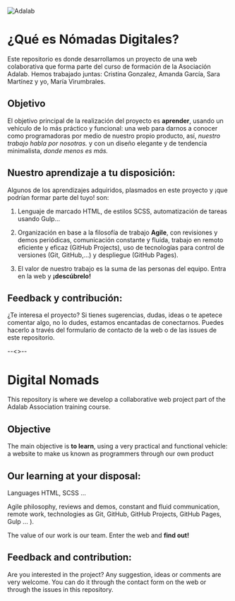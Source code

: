 ![Adalab](https://beta.adalab.es/resources/images/adalab-logo-155x61-bg-white.png)

# ¿Qué es Nómadas Digitales?

Este repositorio es donde desarrollamos un proyecto de una web colaborativa que forma parte del curso de formación de la Asociación Adalab.
Hemos trabajado juntas: Cristina Gonzalez, Amanda García, Sara Martínez y yo, María Virumbrales.

## Objetivo

El objetivo principal de la realización del proyecto es **aprender**, usando un vehículo de lo más práctico y funcional: una web para darnos a conocer como programadoras por medio de nuestro propio producto, así, _nuestro trabajo habla por nosotras._ y con un diseño elegante y de tendencia minimalista, _donde menos es más._

## Nuestro aprendizaje a tu disposición:

Algunos de los aprendizajes adquiridos, plasmados en este proyecto y ¡que podrían formar parte del tuyo! son:

1. Lenguaje de marcado HTML, de estilos SCSS, automatización de tareas usando Gulp...

2. Organización en base a la filosofía de trabajo **Agile**, con revisiones y demos periódicas, comunicación constante y fluída, trabajo en remoto eficiente y eficaz (GitHub Projects), uso de tecnologías para control de versiones (Git, GitHub,...) y despliegue (GitHub Pages).

3. El valor de nuestro trabajo es la suma de las personas del equipo. Entra en la web y **¡descúbrelo!**

## Feedback y contribución:

¿Te interesa el proyecto? Si tienes sugerencias, dudas, ideas o te apetece comentar algo, no lo dudes, estamos encantadas de conectarnos. Puedes hacerlo a través del formulario de contacto de la web o de las issues de este repositorio.

--<>--

# Digital Nomads

This repository is where we develop a collaborative web project part of the Adalab Association training course.

## Objective

The main objective is **to learn**, using a very practical and functional vehicle: a website to make us known as programmers through our own product

## Our learning at your disposal:

Languages ​​HTML, SCSS ...

Agile philosophy, reviews and demos, constant and fluid communication, remote work, technologies as Git, GitHub, GitHub Projects, GitHub Pages, Gulp ... ).

The value of our work is our team. Enter the web and **find out!**

## Feedback and contribution:

Are you interested in the project? Any suggestion, ideas or comments are very welcome. You can do it through the contact form on the web or through the issues in this repository.
